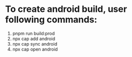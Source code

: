 # To create android build, user following commands:
1. pnpm run build:prod
2. npx cap add android
3. npx cap sync android
4. npx cap open android